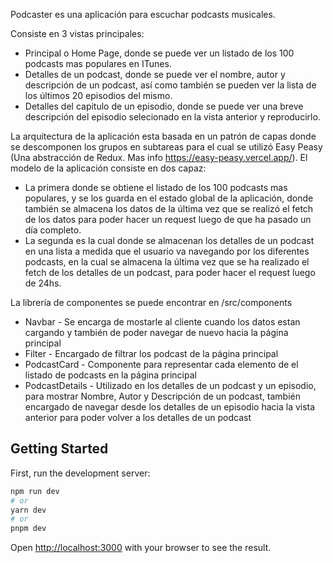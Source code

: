 Podcaster es una aplicación para escuchar podcasts musicales.

Consiste en 3 vistas principales:

- Principal o Home Page, donde se puede ver un listado de los 100 podcasts mas populares en ITunes.
- Detalles de un podcast, donde se puede ver el nombre, autor y descripción de un podcast, así como también se pueden ver la lista de los últimos 20 episodios del mismo.
- Detalles del capitulo de un episodio, donde se puede ver una breve descripción del episodio selecionado en la vista anterior y reproducirlo.

La arquitectura de la aplicación esta basada en un patrón de capas donde se descomponen los grupos en subtareas para el cual se utilizó Easy Peasy (Una abstracción de Redux. Mas info https://easy-peasy.vercel.app/).
El modelo de la aplicación consiste en dos capaz:

- La primera donde se obtiene el listado de los 100 podcasts mas populares, y se los guarda en el estado global de la aplicación, donde también se almacena los datos de la última vez que se realizó el fetch de los datos para poder hacer un request luego de que ha pasado un día completo.
- La segunda es la cual donde se almacenan los detalles de un podcast en una lista a medida que el usuario va navegando por los diferentes podcasts, en la cual se almacena la última vez que se ha realizado el fetch de los detalles de un podcast, para poder hacer el request luego de 24hs.

La librería de componentes se puede encontrar en /src/components

- Navbar - Se encarga de mostarle al cliente cuando los datos estan cargando y también de poder navegar de nuevo hacia la página principal
- Filter - Encargado de filtrar los podcast de la página principal
- PodcastCard - Componente para representar cada elemento de el listado de podcasts en la página principal
- PodcastDetails - Utilizado en los detalles de un podcast y un episodio, para mostrar Nombre, Autor y Descripción de un podcast, también encargado de navegar desde los detalles de un episodio hacia la vista anterior para poder volver a los detalles de un podcast



## Getting Started

First, run the development server:

```bash
npm run dev
# or
yarn dev
# or
pnpm dev
```

Open [http://localhost:3000](http://localhost:3000) with your browser to see the result.
